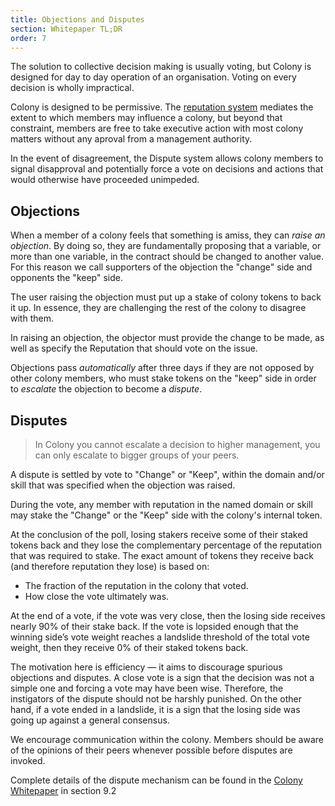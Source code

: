 ```yaml
---
title: Objections and Disputes
section: Whitepaper TL;DR
order: 7
---
```

The solution to collective decision making is usually voting, but Colony is designed for day to day operation of an organisation. Voting on every decision is wholly impractical.

Colony is designed to be permissive. The [reputation system](/colonynetwork/whitepaper-tldr-reputation/) mediates the extent to which members may influence a colony, but beyond that constraint, members are free to take executive action with most colony matters without any aproval from a management authority.

In the event of disagreement, the Dispute system allows colony members to signal disapproval and potentially force a vote on decisions and actions that would otherwise have proceeded unimpeded.

## Objections
When a member of a colony feels that something is amiss, they can _raise an objection_. By doing so, they are fundamentally proposing that a variable, or more than one variable, in the contract should be changed to another value. For this reason we call supporters of the objection the "change" side and opponents the "keep" side.

The user raising the objection must put up a stake of colony tokens to back it up. In essence, they are challenging the rest of the colony to disagree with them.

In raising an objection, the objector must provide the change to be made, as well as specify the Reputation that should vote on the issue.

Objections pass *automatically* after three days if they are not opposed by other colony members, who must stake tokens on the "keep" side in order to _escalate_ the objection to become a _dispute_.

## Disputes
>In Colony you cannot escalate a decision to higher management, you can only escalate to bigger groups of your peers.

A dispute is settled by vote to "Change" or "Keep", within the domain and/or skill that was specified when the objection was raised.

During the vote, any member with reputation in the named domain or skill may stake the "Change" or the "Keep" side with the colony's internal token.

At the conclusion of the poll, losing stakers receive some of their staked tokens back and they lose the complementary percentage of the reputation that was required to stake. The exact amount of tokens they receive back (and therefore reputation they lose) is based on:
* The fraction of the reputation in the colony that voted.
* How close the vote ultimately was.

At the end of a vote, if the vote was very close, then the losing side receives nearly 90% of their stake back. If the vote is lopsided enough that the winning side’s vote weight reaches a landslide threshold of the total vote weight, then they receive 0% of their staked tokens back.

The motivation here is efficiency — it aims to discourage spurious objections and disputes. A close vote is a sign that the decision was not a simple one and forcing a vote may have been wise. Therefore, the instigators of the dispute should not be harshly punished. On the other hand, if a vote ended in a landslide, it is a sign that the losing side was going up against a general consensus.

We encourage communication within the colony. Members should be aware of the opinions of their peers whenever possible before disputes are invoked.

Complete details of the dispute mechanism can be found in the [Colony Whitepaper](https://colony.io/whitepaper.pdf) in section 9.2
